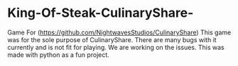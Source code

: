 # King-Of-Steak-CulinaryShare-
Game For (https://github.com/NightwavesStudios/CulinaryShare)
This game was for the sole purpose of CulinaryShare. There are many bugs with it currently and is not fit for playing. We are working on the issues. This was made with python as a fun project.
